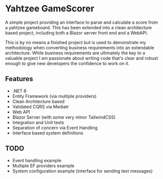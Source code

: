# Yahtzee GameScorer

A simple project providing an interface to parse and calculate a score from a yahtzee gameboard. This has been extended into a clean architecture based project, including both a Blazor server front end and a WebAPI.

This is by no means a finished project but is used to demonstrate my methodology when converting business requirements into an extendable architecture. While business requirements are ultimately the key to a valuable project I am passionate about writing code that's clear and robust enough to give new developers the confidence to work on it. 

## Features

- .NET 6
- Entity Framework (via multiple providers)
- Clean Architecture based
- Validated CQRS via Mediatr
- Web API
- Blazor Server (with some very minor TailwindCSS)
- Integration and Unit tests
- Separation of concern via Event Handling
- Interface based system definitions

## TODO

- Event handling example
- Multiple EF providers example
- System configuration example (interface for sending text messages)

